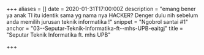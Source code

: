 +++
aliases = []
date = 2020-01-31T17:00:00Z
description = "emang bener ya anak TI itu identik sama yg nama nya HACKER? Denger dulu nih sebelum anda memilih jurusan teknik informatika !"
snippet = "Ngobrol santai #1"
anchor = "03--Seputar-Teknik-Informatika-ft--mhs-UPB-eaitgj"
title = "Seputar Teknik Informatika ft. mhs UPB"

+++
